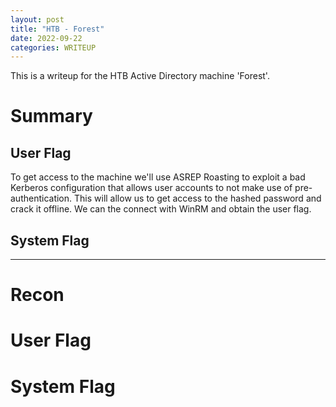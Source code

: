 ```yaml
---
layout: post
title: "HTB - Forest"
date: 2022-09-22
categories: WRITEUP
---
```


This is a writeup for the HTB Active Directory machine 'Forest'.

# Summary
## User Flag
To get access to the machine we'll use ASREP Roasting to exploit a bad Kerberos configuration that allows user accounts to not make use of pre-authentication.
This will allow us to get access to the hashed password and crack it offline. We can the connect with WinRM and obtain the user flag.

## System Flag

-----------------------------------------------------------

# Recon


# User Flag

# System Flag
